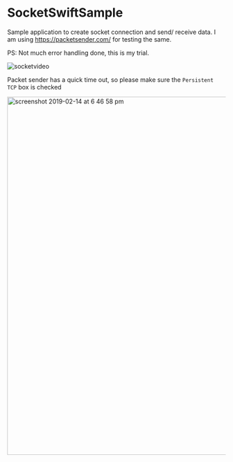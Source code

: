 # SocketSwiftSample
Sample application to create socket connection and send/ receive data. I am using https://packetsender.com/ for testing the same.

PS: Not much error handling done, this is my trial.

![socketvideo](https://user-images.githubusercontent.com/6782228/38165408-65aef524-3530-11e8-9302-afe4fbf3add7.gif)


Packet sender has a quick time out, so please make sure the `Persistent TCP` box is checked

<img width="826" alt="screenshot 2019-02-14 at 6 46 58 pm" src="https://user-images.githubusercontent.com/6782228/52806499-77331500-3089-11e9-9ebb-09b7f6e958d9.png">
